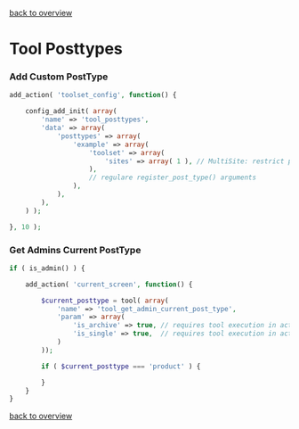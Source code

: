 [back to overview](../../README.markdown#initial-functionality)

Tool Posttypes
===============================

### Add Custom PostType

````php
add_action( 'toolset_config', function() {

    config_add_init( array(
        'name' => 'tool_posttypes',
        'data' => array(
            'posttypes' => array(
                'example' => array(
                    'toolset' => array(
                        'sites' => array( 1 ), // MultiSite: restrict posttype to sites
                    ),
                    // regulare register_post_type() arguments
                ),
            ),
        ),
    ) );

}, 10 );
````

### Get Admins Current PostType

````php
if ( is_admin() ) {

    add_action( 'current_screen', function() {

        $current_posttype = tool( array(
            'name' => 'tool_get_admin_current_post_type',
            'param' => array(
                'is_archive' => true, // requires tool execution in action "current_screen"
                'is_single' => true,  // requires tool execution in action "current_screen"
            )
        ));

        if ( $current_posttype === 'product' ) {

        }
    }
}
````

[back to overview](../../README.markdown#tools)
